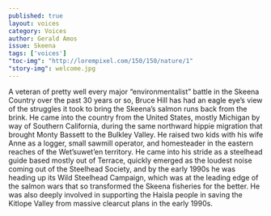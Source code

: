 ```yaml
---
published: true
layout: voices
category: Voices
author: Gerald Amos
issue: Skeena
tags: ['voices']
"toc-img": "http://lorempixel.com/150/150/nature/1"
"story-img": welcome.jpg
---
```

A veteran of pretty well every major “environmentalist” battle in the Skeena Country over the past 30 years or so, Bruce Hill has had an eagle eye’s view of the struggles it took to bring the Skeena’s salmon runs back from the brink. He came into the country from the United States, mostly Michigan by way of Southern California, during the same northward hippie migration that brought Monty Bassett to the Bulkley Valley. He raised two kids with his wife Anne as a logger, small sawmill operator, and homesteader in the eastern reaches of the Wet’suwet’en territory. He came into his stride as a steelhead guide based mostly out of Terrace, quickly emerged as the loudest noise coming out of the Steelhead Society, and by the early 1990s he was heading up its Wild Steelhead Campaign, which was at the leading edge of the salmon wars that so transformed the Skeena fisheries for the better. He was also deeply involved in supporting the Haisla people in saving the Kitlope Valley from massive clearcut plans in the early 1990s.
